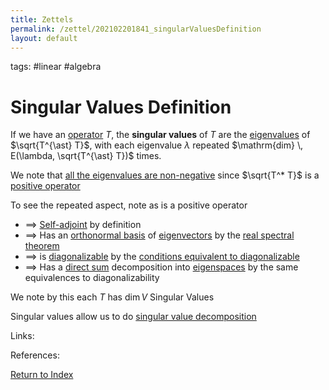 ```yaml
---
title: Zettels
permalink: /zettel/202102201841_singularValuesDefinition
layout: default
---
```

tags: #linear #algebra

# Singular Values Definition

If we have an [operator](202102082104_operatorDefinition) $T$, the **singular values** of $T$ are the 
[eigenvalues](202102120912_eigenvalueDefinition) of $\sqrt{T^{\ast} T}$, with each eigenvalue $\lambda$ repeated 
$\mathrm{dim} \, E(\lambda, \sqrt{T^{\ast} T})$ times.

We note that [all the eigenvalues are non-negative](202102201218_equivalencesPositiveOperator) since $\sqrt{T^* T}$ is 
a [positive operator](202102201207_positiveOperatorDefinition)

To see the repeated aspect, note as is a positive operator
- $\implies$ [Self-adjoint](202102162040_selfAdjointOperator) by definition
- $\implies$ Has an [orthonormal basis](202102142105_orthonormalBasisDefinition) of [eigenvectors](202102120943_eigenvectorDefinition) 
  by the [real spectral theorem](202102191218_realSpectralTheorem)
- $\implies$ is [diagonalizable](202102141037_diagonalizableDefinition) by the [conditions equivalent to diagonalizable](202102141040_conditionsDiagonalizablity)
- $\implies$ Has a [direct sum](202102061512_directSumDefinition) decomposition into [eigenspaces](202102141026_eigenspaceDefinition) 
  by the same equivalences to diagonalizability
  
We note by this each $T$ has $\mathrm{dim} \, V$ Singular Values

Singular values allow us to do [singular value decomposition](202102201910_singularValueDecomposition)

Links: 

References: 

[Return to Index](index)